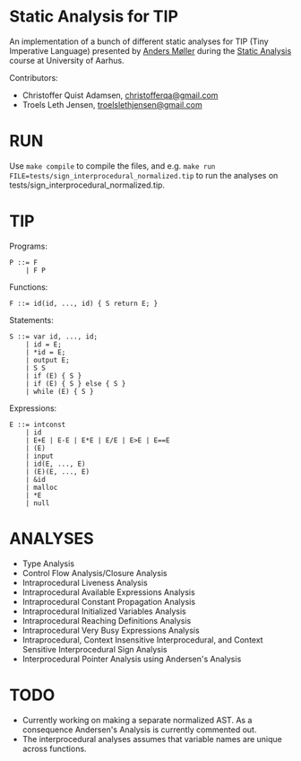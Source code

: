 Static Analysis for TIP
=======================
An implementation of a bunch of different static analyses for TIP (Tiny Imperative Language) presented by
[Anders Møller](http://cs.au.dk/~amoeller/) during the [Static Analysis](http://cs.au.dk/SA)
course at University of Aarhus.

Contributors:

* Christoffer Quist Adamsen, <christofferqa@gmail.com>
* Troels Leth Jensen, <troelslethjensen@gmail.com>


RUN
===
Use `make compile` to compile the files, and e.g. `make run FILE=tests/sign_interprocedural_normalized.tip`
to run the analyses on tests/sign_interprocedural_normalized.tip.


TIP
===
Programs:

    P ::= F
        | F P

Functions:

    F ::= id(id, ..., id) { S return E; }

Statements:

    S ::= var id, ..., id;
        | id = E;
        | *id = E;
        | output E;
        | S S
        | if (E) { S }
        | if (E) { S } else { S }
        | while (E) { S }

Expressions:

    E ::= intconst
        | id
        | E+E | E-E | E*E | E/E | E>E | E==E
        | (E)
        | input
        | id(E, ..., E)
        | (E)(E, ..., E)
        | &id
        | malloc
        | *E
        | null


ANALYSES
========
* Type Analysis
* Control Flow Analysis/Closure Analysis
* Intraprocedural Liveness Analysis
* Intraprocedural Available Expressions Analysis
* Intraprocedural Constant Propagation Analysis
* Intraprocedural Initialized Variables Analysis
* Intraprocedural Reaching Definitions Analysis
* Intraprocedural Very Busy Expressions Analysis
* Intraprocedural, Context Insensitive Interprocedural, and Context Sensitive Interprocedural Sign Analysis
* Interprocedural Pointer Analysis using Andersen's Analysis


TODO
====
* Currently working on making a separate normalized AST. As a consequence Andersen's Analysis is currently commented out.
* The interprocedural analyses assumes that variable names are unique across functions.
